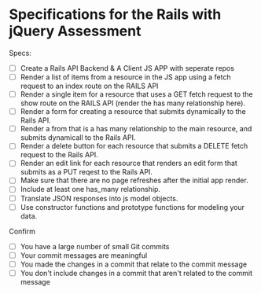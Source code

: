 # Specifications for the Rails with jQuery Assessment

Specs:
- [ ] Create a Rails API Backend & A Client JS APP with seperate repos
- [ ] Render a list of items from a resource in the JS app using a fetch request to an index route on the RAILS API
- [ ] Render a single item for a resource that uses a GET fetch request to the show route on the RAILS API (render the has many relationship here).
- [ ] Render a form for creating a resource that submits dynamically to the Rails API.
- [ ] Render a from that is a has many relationship to the main resource, and submits dynamicall to the Rails API.
- [ ] Render a delete button for each resource that submits a DELETE fetch request to the Rails API.
- [ ] Render an edit link for each resource that renders an edit form that submits as a PUT reqest to the Rails API.
- [ ] Make sure that there are no page refreshes after the initial app render.
- [ ] Include at least one has_many relationship.
- [ ] Translate JSON responses into js model objects.
- [ ] Use constructor functions and prototype functions for modeling your data.

Confirm
- [ ] You have a large number of small Git commits
- [ ] Your commit messages are meaningful
- [ ] You made the changes in a commit that relate to the commit message
- [ ] You don't include changes in a commit that aren't related to the commit message
